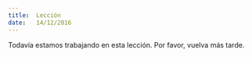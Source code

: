 ```yaml
---
title:  Lección
date:   14/12/2016
---
```


Todavía estamos trabajando en esta lección. Por favor, vuelva más tarde.